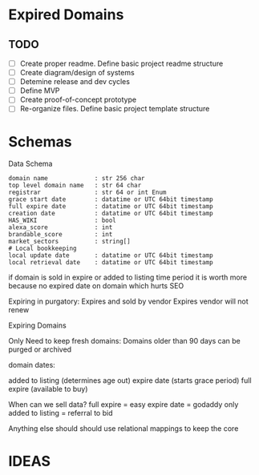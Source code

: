# Expired Domains

## TODO 
- [ ] Create proper readme. Define basic project readme structure
- [ ] Create diagram/design of systems 
- [ ] Detemine release and dev cycles
- [ ] Define MVP 
- [ ] Create proof-of-concept prototype
- [ ] Re-organize files. Define basic project template structure

# Schemas
Data Schema
```
domain name             : str 256 char
top level domain name   : str 64 char
registrar               : str 64 or int Enum   
grace start date        : datatime or UTC 64bit timestamp 
full expire date        : datatime or UTC 64bit timestamp 
creation date           : datatime or UTC 64bit timestamp 
HAS_WIKI                : bool
alexa_score             : int
brandable_score         : int
market_sectors          : string[]
# Local bookkeeping
local update date       : datatime or UTC 64bit timestamp 
local retrieval date    : datatime or UTC 64bit timestamp 
```

if domain is sold in expire or added to listing time period it is worth more because no expired date on domain which hurts SEO

Expiring in purgatory:
    Expires and sold by vendor
    Expires vendor will not renew

Expiring Domains

Only Need to keep fresh domains: 
    Domains older than 90 days can be purged or archived

domain dates:

added to listing (determines age out)
expire date (starts grace period)
full expire (available to buy)

When can we sell data?
full expire = easy
expire date = godaddy only
added to listing = referral to bid 

Anything else should should use relational mappings to keep the core 

# IDEAS
